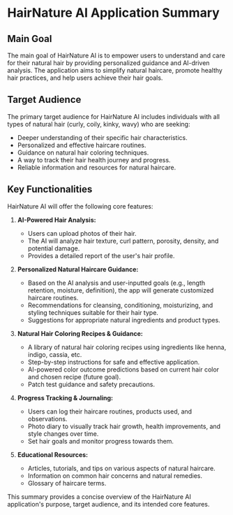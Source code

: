 # HairNature AI Application Summary

## Main Goal
The main goal of HairNature AI is to empower users to understand and care for their natural hair by providing personalized guidance and AI-driven analysis. The application aims to simplify natural haircare, promote healthy hair practices, and help users achieve their hair goals.

## Target Audience
The primary target audience for HairNature AI includes individuals with all types of natural hair (curly, coily, kinky, wavy) who are seeking:
- Deeper understanding of their specific hair characteristics.
- Personalized and effective haircare routines.
- Guidance on natural hair coloring techniques.
- A way to track their hair health journey and progress.
- Reliable information and resources for natural haircare.

## Key Functionalities
HairNature AI will offer the following core features:

1.  **AI-Powered Hair Analysis:**
    *   Users can upload photos of their hair.
    *   The AI will analyze hair texture, curl pattern, porosity, density, and potential damage.
    *   Provides a detailed report of the user's hair profile.

2.  **Personalized Natural Haircare Guidance:**
    *   Based on the AI analysis and user-inputted goals (e.g., length retention, moisture, definition), the app will generate customized haircare routines.
    *   Recommendations for cleansing, conditioning, moisturizing, and styling techniques suitable for their hair type.
    *   Suggestions for appropriate natural ingredients and product types.

3.  **Natural Hair Coloring Recipes & Guidance:**
    *   A library of natural hair coloring recipes using ingredients like henna, indigo, cassia, etc.
    *   Step-by-step instructions for safe and effective application.
    *   AI-powered color outcome predictions based on current hair color and chosen recipe (future goal).
    *   Patch test guidance and safety precautions.

4.  **Progress Tracking & Journaling:**
    *   Users can log their haircare routines, products used, and observations.
    *   Photo diary to visually track hair growth, health improvements, and style changes over time.
    *   Set hair goals and monitor progress towards them.

5.  **Educational Resources:**
    *   Articles, tutorials, and tips on various aspects of natural haircare.
    *   Information on common hair concerns and natural remedies.
    *   Glossary of haircare terms.

This summary provides a concise overview of the HairNature AI application's purpose, target audience, and its intended core features.
